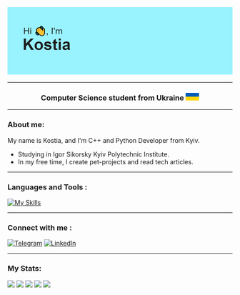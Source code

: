 ![](header.png)

----

<h3 align="center">Computer Science student from Ukraine <img src="https://github.com/hampusborgos/country-flags/blob/main/png1000px/ua.png" height="17" width="30"/></h3>

----

### About me:

My name is Kostia, and I'm C++ and Python Developer from Kyiv.

- Studying in Igor Sikorsky Kyiv Polytechnic Institute.
- In my free time, I create pet-projects and read tech articles.

----

### Languages and Tools :

[![My Skills](https://skillicons.dev/icons?i=cpp,py,bots,github,java,idea,linux,raspberrypi,vscode)](https://skillicons.dev)

----

### Connect with me :

[![Telegram](https://img.shields.io/badge/telegram-2A8BD2?style=for-the-badge&logo=telegram&logoColor=white)](https://t.me/kossssst)
[![LinkedIn](https://img.shields.io/badge/linkedin-blue?style=for-the-badge&logo=linkedin&logoColor=white)](http://linkedin.com/in/kosssst/)

----

### My Stats:

![](http://github-profile-summary-cards.vercel.app/api/cards/profile-details?username=kosssst&theme=2077)
![](http://github-profile-summary-cards.vercel.app/api/cards/repos-per-language?username=kosssst&theme=2077)
![](http://github-profile-summary-cards.vercel.app/api/cards/most-commit-language?username=kosssst&theme=2077)
![](http://github-profile-summary-cards.vercel.app/api/cards/stats?username=kosssst&theme=2077)
![](http://github-profile-summary-cards.vercel.app/api/cards/productive-time?username=kosssst&theme=2077&utcOffset=8)
